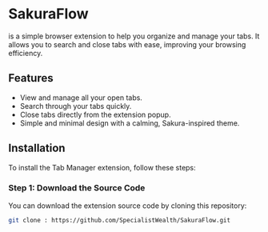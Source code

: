 # SakuraFlow
 is a simple browser extension to help you organize and manage your tabs. It allows you to search and close tabs with ease, improving your browsing efficiency.

## Features

- View and manage all your open tabs.
- Search through your tabs quickly.
- Close tabs directly from the extension popup.
- Simple and minimal design with a calming, Sakura-inspired theme.

## Installation

To install the Tab Manager extension, follow these steps:

### Step 1: Download the Source Code

You can download the extension source code by cloning this repository:

```bash
git clone : https://github.com/SpecialistWealth/SakuraFlow.git
